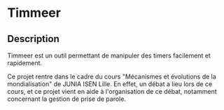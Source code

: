 # Timmeer

## Description

Timmeer est un outil permettant de manipuler des timers facilement et rapidement.

Ce projet rentre dans le cadre du cours "Mécanismes et évolutions de la mondialisation" de JUNIA ISEN Lille. En effet, un débat a lieu lors de ce cours, et ce projet vient en aide à l'organisation de ce débat, notamment concernant la gestion de prise de parole.
